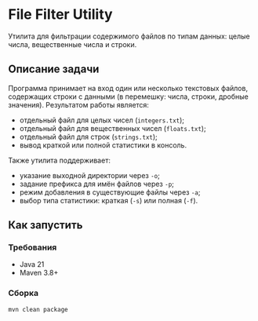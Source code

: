 # File Filter Utility

Утилита для фильтрации содержимого файлов по типам данных: целые числа, вещественные числа и строки.

## Описание задачи

Программа принимает на вход один или несколько текстовых файлов, содержащих строки с данными (в перемешку: числа, строки, дробные значения). Результатом работы является:

- отдельный файл для целых чисел (`integers.txt`);
- отдельный файл для вещественных чисел (`floats.txt`);
- отдельный файл для строк (`strings.txt`);
- вывод краткой или полной статистики в консоль.

Также утилита поддерживает:

- указание выходной директории через `-o`;
- задание префикса для имён файлов через `-p`;
- режим добавления в существующие файлы через `-a`;
- выбор типа статистики: краткая (`-s`) или полная (`-f`).

## Как запустить

### Требования

- Java 21
- Maven 3.8+

### Сборка

```bash
mvn clean package
